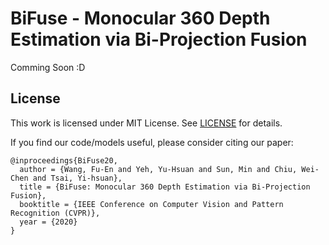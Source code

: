 # BiFuse - Monocular 360 Depth Estimation via Bi-Projection Fusion

Comming Soon :D

## License
This work is licensed under MIT License. See [LICENSE](LICENSE) for details. 

If you find our code/models useful, please consider citing our paper:
```
@inproceedings{BiFuse20,
  author = {Wang, Fu-En and Yeh, Yu-Hsuan and Sun, Min and Chiu, Wei-Chen and Tsai, Yi-hsuan},
  title = {BiFuse: Monocular 360 Depth Estimation via Bi-Projection Fusion},
  booktitle = {IEEE Conference on Computer Vision and Pattern Recognition (CVPR)},
  year = {2020}
}
```
